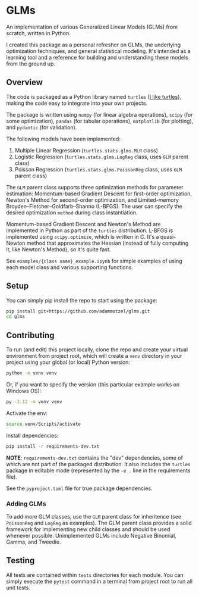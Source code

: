# GLMs

An implementation of various Generalized Linear Models (GLMs) from scratch, written in Python.

I created this package as a personal refresher on GLMs, the underlying optimization techniques, and general statistical modeling. It's intended as a learning tool and a reference for building and understanding these models from the ground up.


## Overview

The code is packaged as a Python library named `turtles` ([I like turtles](https://www.youtube.com/watch?v=CMNry4PE93Y)), making the code easy to integrate into your own projects.

The package is written using `numpy` (for linear algebra operations), `scipy` (for some optimization), `pandas` (for tabular operations), `matplotlib` (for plotting), and `pydantic` (for validation).

The following models have been implemented:

1. Multiple Linear Regression (`turtles.stats.glms.MLR` class)
2. Logistic Regression (`turtles.stats.glms.LogReg` class, uses `GLM` parent class)
3. Poisson Regression (`turtles.stats.glms.PoissonReg` class, uses `GLM` parent class)

The `GLM` parent class supports three optimization methods for parameter estimation: Momentum-based Gradient Descent for first-order optimization, Newton's Method for second-order optimization, and Limited-memory Broyden–Fletcher–Goldfarb–Shanno (L-BFGS). The user can specify the desired optimization `method` during class instantiation.

Momentum-based Gradient Descent and Newton's Method are implemented in Python as part of the `turtles` distribution. L-BFGS is implemented using `scipy.optimize`, which is written in C. It's a quasi-Newton method that approximates the Hessian (instead of fully computing it, like Newton's Method), so it's quite fast.

See `examples/{class name}_example.ipynb` for simple examples of using each model class and various supporting functions.


## Setup

You can simply pip install the repo to start using the package:

```bash
pip install git+https://github.com/adammotzel/glms.git
cd glms
```


## Contributing

To run (and edit) this project locally, clone the repo and create your virtual environment from project root, which will create a `venv` directory in your project using your global (or local) Python version:

```bash
python -m venv venv
```

Or, if you want to specify the version (this particular example works on Windows OS):

```bash
py -3.12 -m venv venv
```

Activate the env:

```bash
source venv/Scripts/activate
```

Install dependencies:

```bash
pip install -r requirements-dev.txt
```
**NOTE**: `requirements-dev.txt` contains the "dev" dependencies, some of which are not part of the packaged distribution. It also includes the `turtles` package in editable mode (represented by the `-e .` line in the requirements file).

See the `pyproject.toml` file for true package dependencies.


### Adding GLMs

To add more GLM classes, use the `GLM` parent class for inheritence (see `PoissonReg` and `LogReg` as examples). The GLM parent class provides a solid framework for implementing new child classes and should be used whenever possible. Unimplemented GLMs include Negative Binomial, Gamma, and Tweedie.


## Testing

All tests are contained within `tests` directories for each module. You can simply execute the `pytest` command in a terminal from project root to run all unit tests.
